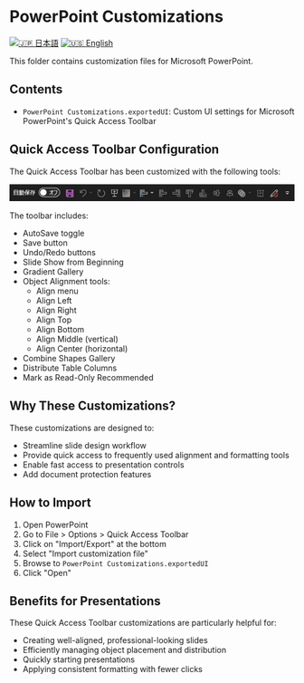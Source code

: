 # PowerPoint Customizations

[![🇯🇵 日本語](https://img.shields.io/badge/%F0%9F%87%AF%F0%9F%87%B5-日本語-white)](./README.ja.md) [![🇺🇸 English](https://img.shields.io/badge/%F0%9F%87%BA%F0%9F%87%B8-English-white)](./README.md)

This folder contains customization files for Microsoft PowerPoint.

## Contents

- `PowerPoint Customizations.exportedUI`: Custom UI settings for Microsoft PowerPoint's Quick Access Toolbar

## Quick Access Toolbar Configuration

The Quick Access Toolbar has been customized with the following tools:

![PowerPoint QAT Screenshot](./powerpoint.jpg)

The toolbar includes:
- AutoSave toggle
- Save button
- Undo/Redo buttons
- Slide Show from Beginning
- Gradient Gallery
- Object Alignment tools:
  - Align menu
  - Align Left
  - Align Right
  - Align Top
  - Align Bottom
  - Align Middle (vertical)
  - Align Center (horizontal)
- Combine Shapes Gallery
- Distribute Table Columns
- Mark as Read-Only Recommended

## Why These Customizations?

These customizations are designed to:
- Streamline slide design workflow
- Provide quick access to frequently used alignment and formatting tools
- Enable fast access to presentation controls
- Add document protection features

## How to Import

1. Open PowerPoint
2. Go to File > Options > Quick Access Toolbar
3. Click on "Import/Export" at the bottom
4. Select "Import customization file"
5. Browse to `PowerPoint Customizations.exportedUI`
6. Click "Open"

## Benefits for Presentations

These Quick Access Toolbar customizations are particularly helpful for:
- Creating well-aligned, professional-looking slides
- Efficiently managing object placement and distribution
- Quickly starting presentations
- Applying consistent formatting with fewer clicks
